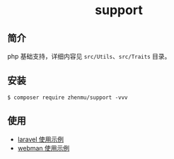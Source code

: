 <h1 style="text-align: center;"> support </h1>

## 简介

php 基础支持，详细内容见 `src/Utils`、`src/Traits` 目录。


## 安装

```shell
$ composer require zhenmu/support -vvv
```


## 使用

- [laravel 使用示例](/LaravelReadme.md)
- [webman 使用示例](/WebmanReadme.md)
